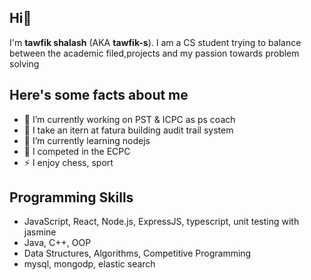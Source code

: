 ## Hi👋

I'm **tawfik shalash** (AKA **tawfik-s**). I am a CS student trying to balance between the academic filed,projects and my passion towards problem solving

## Here's some facts about me

- 🔭 I’m currently working on PST & ICPC as ps coach
- 🔭 I take an itern at fatura building audit trail system
- 🌱 I’m currently learning nodejs
- 🌱 I competed in the ECPC
- ⚡ I enjoy chess, sport

## Programming Skills
- JavaScript, React, Node.js, ExpressJS, typescript, unit testing with jasmine
- Java, C++, OOP
- Data Structures, Algorithms, Competitive Programming
- mysql, mongodp, elastic search
<!-- 
## Developer Tools
![Linux](https://img.shields.io/badge/Linux-FCC624?style=for-the-badge&logo=linux&logoColor=black)
![Git](https://img.shields.io/badge/GIT-E44C30?style=for-the-badge&logo=git&logoColor=white)
![VS Code](https://img.shields.io/badge/Visual_Studio_Code-0078D4?style=for-the-badge&logo=visual%20studio%20code&logoColor=white)
![Postman](https://img.shields.io/badge/Postman-FF6C37?style=for-the-badge&logo=Postman&logoColor=white)


## You can reach me here
[![Gmail](https://img.shields.io/badge/-GMAIL-D14836?style=for-the-badge&logo=gmail&logoColor=white)](mailto:t.shalash1@gmail.com)
[![LinkedIn](https://img.shields.io/badge/-LINKEDIN-0077B5?style=for-the-badge&logo=linkedin&logoColor=white)](https://www.linkedin.com/in/tawfik-shalash-6517ab1b3/)
[![Facebook](https://img.shields.io/badge/-FACEBOOK-%231877F2.svg?style=for-the-badge&logo=facebook&logoColor=white)](https://www.facebook.com/tawfeek.shalash)

## Some stats
[![Anurag's GitHub stats](https://github-readme-stats.vercel.app/api?username=tawfik-s)](https://github.com/anuraghazra/github-readme-stats)
 -->
